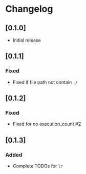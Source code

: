 # Changelog

## [0.1.0]

- Initial release

## [0.1.1]

### Fixed

- Fixed if file path not contain `./`

## [0.1.2]

### Fixed

- Fixed for no execution_count #2

## [0.1.3]

### Added

- Complete TODOs for `lr`